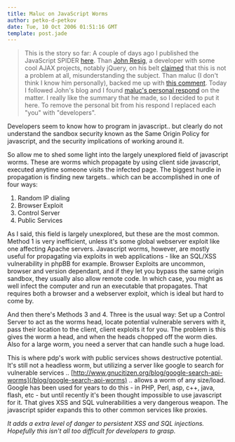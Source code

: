 ```yaml
---
title: Maluc on JavaScript Worms
author: petko-d-petkov
date: Tue, 10 Oct 2006 01:51:16 GMT
template: post.jade
---
```


> This is the story so far: A couple of days ago I published the JavaScript SPIDER [here](/blog/javascript-spider). Than [John Resig](http://ejohn.org), a developer with some cool AJAX projects, notably jQuery, on his belt [claimed](/blog/javascript-spider#comment-209) that this is not a problem at all, misunderstanding the subject. Than maluc (I don't think I know him personally), backed me up with [this comment](/blog/javascript-spider#comment-224). Today I followed John's blog and I found [maluc's personal respond](http://ejohn.org/blog/javascript-spider#comment-15904) on the matter. I really like the summary that he made, so I decided to put it here. To remove the personal bit from his respond I replaced each "you" with "developers".

Developers seem to know how to program in javascript.. but clearly do not understand the sandbox security known as the Same Origin Policy for javascript, and the security implications of working around it.

So allow me to shed some light into the largely unexplored field of javascript worms. These are worms which propagate by using client side javascript, executed anytime someone visits the infected page. The biggest hurdle in propagation is finding new targets.. which can be accomplished in one of four ways:

1. Random IP dialing
2. Browser Exploit
3. Control Server
4. Public Services

As I said, this field is largely unexplored, but these are the most common. Method 1 is very inefficient, unless it's some global webserver exploit like one affecting Apache servers. Javascript worms, however, are mostly useful for propagating via exploits in web applications - like an SQL/XSS vulnerability in phpBB for example. Browser Exploits are uncommon, browser and version dependant, and if they let you bypass the same origin sandbox, they usually also allow remote code. In which case, you might as well infect the computer and run an executable that propagates. That requires both a browser and a webserver exploit, which is ideal but hard to come by.

And then there's Methods 3 and 4. Three is the usual way: Set up a Control Server to act as the worms head, locate potential vulnerable servers with it, pass their location to the client, client exploits it for you. The problem is this gives the worm a head, and when the heads chopped off the worm dies. Also for a large worm, you need a server that can handle such a huge load.

This is where pdp's work with public services shows destructive potential. It's still not a headless worm, but utilizing a server like google to search for vulnerable services .. [http://www.gnucitizen.org/blog/google-search-api-worms](/blog/google-search-api-worms) .. allows a worm of any size/load. Google has been used for years to do this - in PHP, Perl, asp, c++, java, flash, etc - but until recently it's been thought impossible to use javascript for it. That gives XSS and SQL vulnerabilities a very dangerous weapon. The javascript spider expands this to other common services like proxies.

_It adds a extra level of danger to persistent XSS and SQL injections. Hopefully this isn't all too difficult for developers to grasp._
